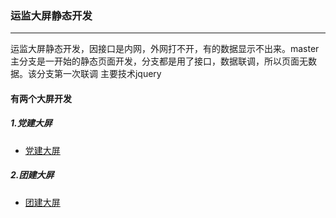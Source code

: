 ### 运监大屏静态开发
-----------
  运监大屏静态开发，因接口是内网，外网打不开，有的数据显示不出来。master主分支是一开始的静态页面开发，分支都是用了接口，数据联调，所以页面无数据。该分支第一次联调
  主要技术jquery
#### 有两个大屏开发
##### 1.党建大屏
   * [党建大屏](https://github.com/sqh17/largeScreen/tree/master/dang)
##### 2.团建大屏
   * [团建大屏](https://github.com/sqh17/largeScreen/tree/master/tuan)